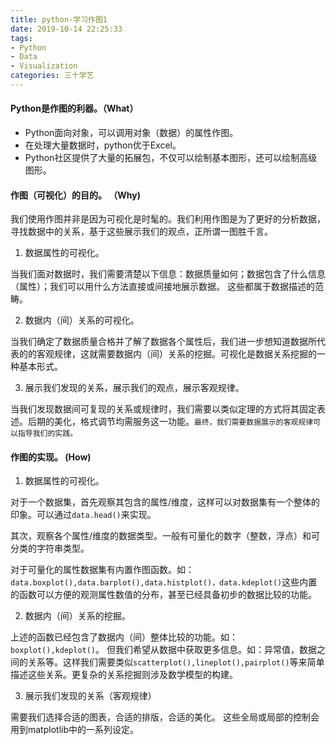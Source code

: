 ```yaml
---
title: python-学习作图1
date: 2019-10-14 22:25:33
tags: 
- Python
- Data
- Visualization
categories: 三十学艺
---
```


#### Python是作图的利器。（What）

* Python面向对象，可以调用对象（数据）的属性作图。
* 在处理大量数据时，python优于Excel。
* Python社区提供了大量的拓展包，不仅可以绘制基本图形，还可以绘制高级图形。

#### 作图（可视化）的目的。 （Why)

我们使用作图并非是因为可视化是时髦的。我们利用作图是为了更好的分析数据，寻找数据中的关系，基于这些展示我们的观点，正所谓一图胜千言。

1. 数据属性的可视化。

当我们面对数据时，我们需要清楚以下信息：数据质量如何；数据包含了什么信息（属性）；我们可以用什么方法直接或间接地展示数据。 这些都属于数据描述的范畴。

2. 数据内（间）关系的可视化。

当我们确定了数据质量合格并了解了数据各个属性后，我们进一步想知道数据所代表的的客观规律，这就需要数据内（间）关系的挖掘。可视化是数据关系挖掘的一种基本形式。

3. 展示我们发现的关系，展示我们的观点，展示客观规律。

当我们发现数据间可复现的关系或规律时，我们需要以类似定理的方式将其固定表述。后期的美化，格式调节均需服务这一功能。`最终，我们需要数据展示的客观规律可以指导我们的实践。`

#### 作图的实现。 (How)

1. 数据属性的可视化。

对于一个数据集，首先观察其包含的属性/维度，这样可以对数据集有一个整体的印象。可以通过`data.head()`来实现。

其次，观察各个属性/维度的数据类型。一般有可量化的数字（整数，浮点）和可分类的字符串类型。

对于可量化的属性数据集有内置作图函数。如：`data.boxplot(),data.barplot(),data.histplot()，data.kdeplot()`这些内置的函数可以方便的观测属性数值的分布，甚至已经具备初步的数据比较的功能。

2. 数据内（间）关系的挖掘。

上述的函数已经包含了数据内（间）整体比较的功能。如：`boxplot(),kdeplot()`。 但我们希望从数据中获取更多信息。如：异常值，数据之间的关系等。这样我们需要类似`scatterplot(),lineplot(),pairplot()`等来简单描述这些关系。更复杂的关系挖掘则涉及数学模型的构建。

3. 展示我们发现的关系（客观规律）

需要我们选择合适的图表，合适的排版，合适的美化。 这些全局或局部的控制会用到matplotlib中的一系列设定。

